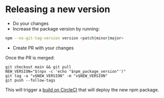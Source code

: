# Releasing a new version

- Do your changes
- Increase the package version by running:
  
```bash
npm --no-git-tag-version version <patch|minor|major>
```

- Create PR with your changes

Once the PR is merged:

```
git checkout main && git pull
NEW_VERSION="$(npx -c 'echo "$npm_package_version"')"
git tag -a "v$NEW_VERSION" -m "v$NEW_VERSION"
git push --follow-tags
```

This will trigger a [build on CircleCI](https://app.circleci.com/pipelines/github/Cazoo-uk/cazoo-eslint) that will deploy the new npm package.
